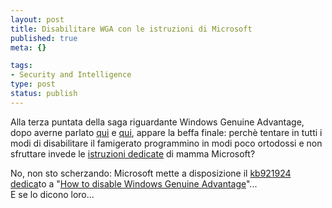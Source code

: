 ```yaml
--- 
layout: post
title: Disabilitare WGA con le istruzioni di Microsoft
published: true
meta: {}

tags: 
- Security and Intelligence
type: post
status: publish
---
```

Alla terza puntata della saga riguardante Windows Genuine Advantage, dopo averne parlato [qui](http://www.lastknight.com/2005/07/29/microsoft-genuine-advantage-craccato-in-24-ore/) e [qui](http://www.lastknight.com/2006/06/04/il-nuovo-nag-screen-di-windows-advantage-program/), appare la beffa finale: perchè tentare in tutti i modi di disabilitare il famigerato programmino in modi poco ortodossi e non sfruttare invede le [istruzioni dedicate](http://support.microsoft.com/kb/921914) di mamma Microsoft?  

No, non sto scherzando: Microsoft mette a disposizione il [kb921924 dedica](http://support.microsoft.com/kb/921914)to a "[How to disable Windows Genuine Advantage](http://support.microsoft.com/kb/921914)"...  
E se lo dicono loro... 
